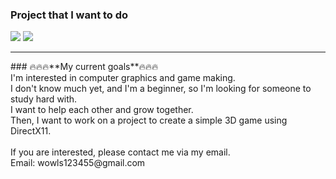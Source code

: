 ### Project that I want to do

<a href="https://www.unrealengine.com/ko/unreal-engine-5" target="_blank"><img src="https://img.shields.io/badge/Unreal Engine-0E1128?style=for-the-badge&logo=Unreal Engine&logoColor=white"/></a>
<a href="https://en.cppreference.com/w/" target="_blank"><img src="https://img.shields.io/badge/C++-00599C?style=for-the-badge&logo=cplusplus&logoColor=white"/></a>
<br>
<hr>
### 🔥🔥🔥**My current goals**🔥🔥🔥
</br>
I'm interested in computer graphics and game making. <br>
I don't know much yet, and I'm a beginner, so I'm looking for someone to study hard with. <br>
I want to help each other and grow together. <br>
Then, I want to work on a project to create a simple 3D game using DirectX11. <br>
<br>
If you are interested, please contact me via my email.
<br>
Email: wowls123455@gmail.com
